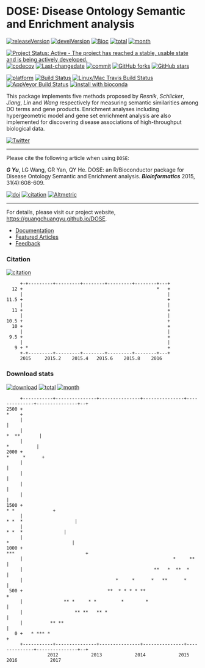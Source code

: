 DOSE: Disease Ontology Semantic and Enrichment analysis
=======================================================

[![releaseVersion](https://img.shields.io/badge/release%20version-3.0.4-green.svg?style=flat)](https://bioconductor.org/packages/DOSE) [![develVersion](https://img.shields.io/badge/devel%20version-3.1.2-green.svg?style=flat)](https://github.com/GuangchuangYu/DOSE) [![Bioc](http://www.bioconductor.org/shields/years-in-bioc/DOSE.svg)](https://www.bioconductor.org/packages/devel/bioc/html/DOSE.html#since) [![total](https://img.shields.io/badge/downloads-49554/total-blue.svg?style=flat)](https://bioconductor.org/packages/stats/bioc/DOSE) [![month](https://img.shields.io/badge/downloads-2523/month-blue.svg?style=flat)](https://bioconductor.org/packages/stats/bioc/DOSE)

[![Project Status: Active - The project has reached a stable, usable state and is being actively developed.](http://www.repostatus.org/badges/latest/active.svg)](http://www.repostatus.org/#active) [![codecov](https://codecov.io/gh/GuangchuangYu/DOSE/branch/master/graph/badge.svg)](https://codecov.io/gh/GuangchuangYu/DOSE/) [![Last-changedate](https://img.shields.io/badge/last%20change-2016--11--15-green.svg)](https://github.com/GuangchuangYu/DOSE/commits/master) [![commit](http://www.bioconductor.org/shields/commits/bioc/DOSE.svg)](https://www.bioconductor.org/packages/devel/bioc/html/DOSE.html#svn_source) [![GitHub forks](https://img.shields.io/github/forks/GuangchuangYu/DOSE.svg)](https://github.com/GuangchuangYu/DOSE/network) [![GitHub stars](https://img.shields.io/github/stars/GuangchuangYu/DOSE.svg)](https://github.com/GuangchuangYu/DOSE/stargazers)

[![platform](http://www.bioconductor.org/shields/availability/devel/DOSE.svg)](https://www.bioconductor.org/packages/devel/bioc/html/DOSE.html#archives) [![Build Status](http://www.bioconductor.org/shields/build/devel/bioc/DOSE.svg)](https://bioconductor.org/checkResults/devel/bioc-LATEST/DOSE/) [![Linux/Mac Travis Build Status](https://img.shields.io/travis/GuangchuangYu/DOSE/master.svg?label=Mac%20OSX%20%26%20Linux)](https://travis-ci.org/GuangchuangYu/DOSE) [![AppVeyor Build Status](https://img.shields.io/appveyor/ci/Guangchuangyu/DOSE/master.svg?label=Windows)](https://ci.appveyor.com/project/GuangchuangYu/DOSE) [![install with bioconda](https://img.shields.io/badge/install%20with-bioconda-green.svg?style=flat)](http://bioconda.github.io/recipes/bioconductor-dose/README.html)

This package implements five methods proposed by *Resnik*, *Schlicker*, *Jiang*, *Lin* and *Wang* respectively for measuring semantic similarities among DO terms and gene products. Enrichment analyses including hypergeometric model and gene set enrichment analysis are also implemented for discovering disease associations of high-throughput biological data.

[![Twitter](https://img.shields.io/twitter/url/https/github.com/GuangchuangYu/DOSE.svg?style=social)](https://twitter.com/intent/tweet?hashtags=DOSE&url=http://bioinformatics.oxfordjournals.org/content/31/4/608)

------------------------------------------------------------------------

Please cite the following article when using `DOSE`:

***G Yu***, LG Wang, GR Yan, QY He. DOSE: an R/Bioconductor package for Disease Ontology Semantic and Enrichment analysis. ***Bioinformatics*** 2015, 31(4):608-609.

[![doi](https://img.shields.io/badge/doi-10.1093/bioinformatics/btu684-green.svg?style=flat)](http://dx.doi.org/10.1093/bioinformatics/btu684) [![citation](https://img.shields.io/badge/cited%20by-21-green.svg?style=flat)](https://scholar.google.com.hk/scholar?oi=bibs&hl=en&cites=16627502277303919270) [![Altmetric](https://img.shields.io/badge/Altmetric-36-green.svg?style=flat)](https://www.altmetric.com/details/2788597)

------------------------------------------------------------------------

For details, please visit our project website, <https://guangchuangyu.github.io/DOSE>.

-   [Documentation](https://guangchuangyu.github.io/DOSE/documentation/)
-   [Featured Articles](https://guangchuangyu.github.io/DOSE/featuredArticles/)
-   [Feedback](https://guangchuangyu.github.io/DOSE/#feedback)

### Citation

[![citation](https://img.shields.io/badge/cited%20by-21-green.svg?style=flat)](https://scholar.google.com.hk/scholar?oi=bibs&hl=en&cites=16627502277303919270)

         +-+---------+---------+--------+---------+--------+---+
      12 +                                                 *   +
         |                                                     |
    11.5 +                                                     +
         |                                                     |
      11 +                                                     +
         |                                                     |
    10.5 +                                                     +
      10 +                                                     +
         |                                                     |
     9.5 +                                                     +
         |                                                     |
       9 + *                                                   +
         +-+---------+---------+--------+---------+--------+---+
         2015     2015.2    2015.4   2015.6    2015.8    2016   

### Download stats

[![download](http://www.bioconductor.org/shields/downloads/DOSE.svg)](https://bioconductor.org/packages/stats/bioc/DOSE) [![total](https://img.shields.io/badge/downloads-49554/total-blue.svg?style=flat)](https://bioconductor.org/packages/stats/bioc/DOSE) [![month](https://img.shields.io/badge/downloads-2523/month-blue.svg?style=flat)](https://bioconductor.org/packages/stats/bioc/DOSE)

         +-----------+---------------+---------------+---------------+--------------+---------------+--+
    2500 +                                                                                        *    +
         |                                                                                             |
         |                                                                                 *  **       |
         |                                                                                  *          |
    2000 +                                                                                *     *      +
         |                                                                                             |
         |                                                                                             |
         |                                                                                             |
         |                                                                                             |
    1500 +                                                                            * *              +
         |                                                                    * *  *                   |
         |                                                                        * *  *               |
         |                                                                     *                       |
    1000 +                                                                ***                          +
         |                                                       *     **                              |
         |                                                **   *  **  *                                |
         |                                  *     *      *   **      *                                 |
     500 +                               **  * * * * **                                                +
         |               ** *     * *         *        *                                               |
         |                   ** **   ** *                                                              |
         |          ** **                                                                              |
       0 +   * *** *                                                                                   +
         +-----------+---------------+---------------+---------------+--------------+---------------+--+
                   2012            2013            2014            2015           2016            2017
